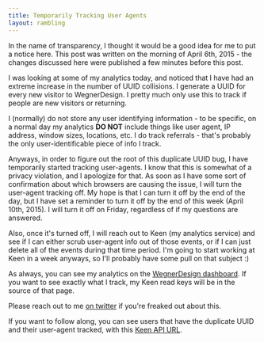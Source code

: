 ```yaml
---
title: Temporarily Tracking User Agents
layout: rambling
---
```


In the name of transparency, I thought it would be a good idea for me to put a notice here. This post was written on the morning of April 6th, 2015 - the changes discussed here were published a few minutes before this post.

I was looking at some of my analytics today, and noticed that I have had an extreme increase in the number of UUID collisions. I generate a UUID for every new visitor to WegnerDesign. I pretty much only use this to track if people are new visitors or returning.

I (normally) do not store any user identifying information - to be specific, on a normal day my analytics **DO NOT** include things like user agent, IP address, window sizes, locations, etc. I do track referrals - that's probably the only user-identificable piece of info I track.

Anyways, in order to figure out the root of this duplicate UUID bug, I have temporarily started tracking user-agents. I know that this is somewhat of a privacy violation, and I apologize for that. As soon as I have some sort of confirmation about which browsers are causing the issue, I will turn the user-agent tracking off. My hope is that I can turn it off by the end of the day, but I have set a reminder to turn it off by the end of this week (April 10th, 2015). I will turn it off on Friday, regardless of if my questions are answered.

Also, once it's turned off, I will reach out to Keen (my analytics service) and see if I can either scrub user-agent info out of those events, or if I can just delete all of the events during that time period. I'm going to start working at Keen in a week anyways, so I'll probably have some pull on that subject :)

As always, you can see my analytics on the [WegnerDesign dashboard](http://www.wegnerdesign.com/dashboard). If you want to see exactly what I track, my Keen read keys will be in the source of that page.

Please reach out to me [on twitter](https://www.twitter.com/Joe_Wegner) if you're freaked out about this.

<div class="alert alert-info">If you want to follow along, you can see users that have the duplicate UUID and their user-agent tracked, with this <a href="https://api.keen.io/3.0/projects/51cee1b7897a2c5a74000001/queries/extraction?api_key=d26495906529de8ee6f9ad9cdee37505b3eaf4d6f5b5c8c072eef9fc61db01011e7bff3a0ea98055239921986b15118480463aa1b2b6f89ef6328fa8ee84a43cb4927886657cdaab402dd36f0eca7a4a23761d5df3e50ac787803bd607272a719936261fa61b43458ec51de250fd8cf5&event_collection=page_load&analysis_type=extraction&timezone=UTC&filters=%5B%7B%22property_name%22%3A%22guid%22%2C%22operator%22%3A%22eq%22%2C%22property_value%22%3A%22VSQInE5gNUwPSnter8gg2kdJ71yboe04qwgVbWspvUmfDv9e4G%22%2C%22coercion_type%22%3A%22String%22%7D%2C%7B%22property_name%22%3A%22newVisitor%22%2C%22operator%22%3A%22eq%22%2C%22property_value%22%3Atrue%2C%22coercion_type%22%3A%22Boolean%22%7D%2C%7B%22property_name%22%3A%22parsed_user_agent.browser.family%22%2C%22operator%22%3A%22exists%22%2C%22property_value%22%3Atrue%2C%22coercion_type%22%3A%22Boolean%22%7D%5D">Keen API URL</a>.</div>
